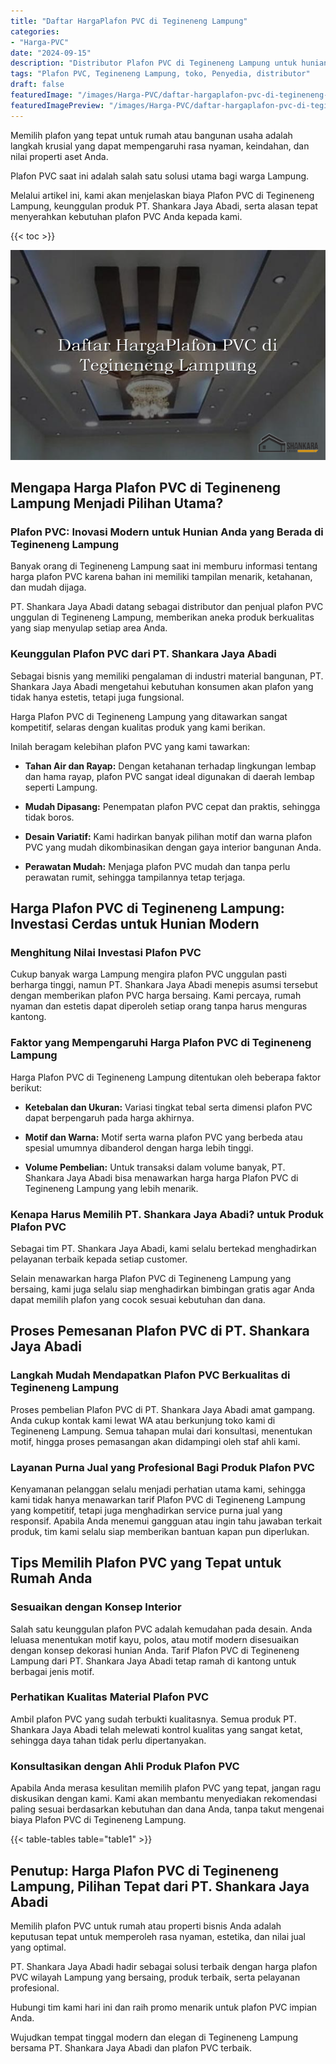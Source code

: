 ```yaml
---
title: "Daftar HargaPlafon PVC di Tegineneng Lampung"
categories:
- "Harga-PVC"
date: "2024-09-15"
description: "Distributor Plafon PVC di Tegineneng Lampung untuk hunian, kantor, dan gerai. Panel terbaik, beragam motif, variasi warna menarik, beserta layanan instalasi dikerjakan oleh tim berpengalaman serta jaminan resmi!|Servis penyediaan Plafon PVC di Tegineneng Lampung untuk kebutuhan hunian, perkantoran, maupun ritel, dengan panel unggulan dan pemasangan oleh tenaga ahli berpengalaman dan garansi resmi.|Pilihan Plafon PVC di Tegineneng Lampung yang terbukti bagi hunian, office, serta toko, bersama produk berkualitas dan penempatan oleh teknisi berpengalaman dan garansi resmi.|Penyediaan Plafon PVC di Tegineneng Lampung bagi rumah, office, serta ritel, dengan material unggulan dan penempatan oleh tim berpengalaman, dilengkapi beserta kepastian resmi.}"
tags: "Plafon PVC, Tegineneng Lampung, toko, Penyedia, distributor"
draft: false
featuredImage: "/images/Harga-PVC/daftar-hargaplafon-pvc-di-tegineneng-lampung.png"
featuredImagePreview: "/images/Harga-PVC/daftar-hargaplafon-pvc-di-tegineneng-lampung.png"
---
```


Memilih plafon yang tepat untuk rumah atau bangunan usaha adalah langkah krusial yang dapat mempengaruhi rasa nyaman, keindahan, dan nilai properti aset Anda.

Plafon PVC saat ini adalah salah satu solusi utama bagi warga Lampung.

Melalui artikel ini, kami akan menjelaskan biaya Plafon PVC di Tegineneng Lampung, keunggulan produk PT. Shankara Jaya Abadi, serta alasan tepat menyerahkan kebutuhan plafon PVC Anda kepada kami.

{{< toc >}}

![Daftar HargaPlafon PVC di Tegineneng Lampung](/images/Harga-PVC/Daftar-HargaPlafon-PVC-di-Tegineneng-Lampung.png)

## Mengapa Harga Plafon PVC di Tegineneng Lampung Menjadi Pilihan Utama?

### Plafon PVC: Inovasi Modern untuk Hunian Anda yang Berada di Tegineneng Lampung

Banyak orang di Tegineneng Lampung saat ini memburu informasi tentang harga plafon PVC karena bahan ini memiliki tampilan menarik, ketahanan, dan mudah dijaga.

PT. Shankara Jaya Abadi datang sebagai distributor dan penjual plafon PVC unggulan di Tegineneng Lampung, memberikan aneka produk berkualitas yang siap menyulap setiap area Anda.

### Keunggulan Plafon PVC dari PT. Shankara Jaya Abadi

Sebagai bisnis yang memiliki pengalaman di industri material bangunan, PT. Shankara Jaya Abadi mengetahui kebutuhan konsumen akan plafon yang tidak hanya estetis, tetapi juga fungsional.

Harga Plafon PVC di Tegineneng Lampung yang ditawarkan sangat kompetitif, selaras dengan kualitas produk yang kami berikan.

Inilah beragam kelebihan plafon PVC yang kami tawarkan:

- **Tahan Air dan Rayap:** Dengan ketahanan terhadap lingkungan lembap dan hama rayap, plafon PVC sangat ideal digunakan di daerah lembap seperti Lampung.

- **Mudah Dipasang:** Penempatan plafon PVC cepat dan praktis, sehingga tidak boros.

- **Desain Variatif:** Kami hadirkan banyak pilihan motif dan warna plafon PVC yang mudah dikombinasikan dengan gaya interior bangunan Anda.

- **Perawatan Mudah:** Menjaga plafon PVC mudah dan tanpa perlu perawatan rumit, sehingga tampilannya tetap terjaga.

## Harga Plafon PVC di Tegineneng Lampung: Investasi Cerdas untuk Hunian Modern

### Menghitung Nilai Investasi Plafon PVC

Cukup banyak warga Lampung mengira plafon PVC unggulan pasti berharga tinggi, namun PT. Shankara Jaya Abadi menepis asumsi tersebut dengan memberikan plafon PVC harga bersaing. Kami percaya, rumah nyaman dan estetis dapat diperoleh setiap orang tanpa harus menguras kantong.

### Faktor yang Mempengaruhi Harga Plafon PVC di Tegineneng Lampung

Harga Plafon PVC di Tegineneng Lampung ditentukan oleh beberapa faktor berikut:

- **Ketebalan dan Ukuran:** Variasi tingkat tebal serta dimensi plafon PVC dapat berpengaruh pada harga akhirnya.

- **Motif dan Warna:** Motif serta warna plafon PVC yang berbeda atau spesial umumnya dibanderol dengan harga lebih tinggi.

- **Volume Pembelian:** Untuk transaksi dalam volume banyak, PT. Shankara Jaya Abadi bisa menawarkan harga harga Plafon PVC di Tegineneng Lampung yang lebih menarik.

### Kenapa Harus Memilih PT. Shankara Jaya Abadi? untuk Produk Plafon PVC

Sebagai tim PT. Shankara Jaya Abadi, kami selalu bertekad menghadirkan pelayanan terbaik kepada setiap customer.

Selain menawarkan harga Plafon PVC di Tegineneng Lampung yang bersaing, kami juga selalu siap menghadirkan bimbingan gratis agar Anda dapat memilih plafon yang cocok sesuai kebutuhan dan dana.

## Proses Pemesanan Plafon PVC di PT. Shankara Jaya Abadi

### Langkah Mudah Mendapatkan Plafon PVC Berkualitas di Tegineneng Lampung

Proses pembelian Plafon PVC di PT. Shankara Jaya Abadi amat gampang. Anda cukup kontak kami lewat WA atau berkunjung toko kami di Tegineneng Lampung. Semua tahapan mulai dari konsultasi, menentukan motif, hingga proses pemasangan akan didampingi oleh staf ahli kami.

### Layanan Purna Jual yang Profesional Bagi Produk Plafon PVC

Kenyamanan pelanggan selalu menjadi perhatian utama kami, sehingga kami tidak hanya menawarkan tarif Plafon PVC di Tegineneng Lampung yang kompetitif, tetapi juga menghadirkan service purna jual yang responsif. Apabila Anda menemui gangguan atau ingin tahu jawaban terkait produk, tim kami selalu siap memberikan bantuan kapan pun diperlukan.

## Tips Memilih Plafon PVC yang Tepat untuk Rumah Anda

### Sesuaikan dengan Konsep Interior

Salah satu keunggulan plafon PVC adalah kemudahan pada desain. Anda leluasa menentukan motif kayu, polos, atau motif modern disesuaikan dengan konsep dekorasi hunian Anda. Tarif Plafon PVC di Tegineneng Lampung dari PT. Shankara Jaya Abadi tetap ramah di kantong untuk berbagai jenis motif.

### Perhatikan Kualitas Material Plafon PVC

Ambil plafon PVC yang sudah terbukti kualitasnya. Semua produk PT. Shankara Jaya Abadi telah melewati kontrol kualitas yang sangat ketat, sehingga daya tahan tidak perlu dipertanyakan.

### Konsultasikan dengan Ahli Produk Plafon PVC

Apabila Anda merasa kesulitan memilih plafon PVC yang tepat, jangan ragu diskusikan dengan kami. Kami akan membantu menyediakan rekomendasi paling sesuai berdasarkan kebutuhan dan dana Anda, tanpa takut mengenai biaya Plafon PVC di Tegineneng Lampung.

{{< table-tables table="table1" >}}

## Penutup: Harga Plafon PVC di Tegineneng Lampung, Pilihan Tepat dari PT. Shankara Jaya Abadi

Memilih plafon PVC untuk rumah atau properti bisnis Anda adalah keputusan tepat untuk memperoleh rasa nyaman, estetika, dan nilai jual yang optimal.

PT. Shankara Jaya Abadi hadir sebagai solusi terbaik dengan harga plafon PVC wilayah Lampung yang bersaing, produk terbaik, serta pelayanan profesional.

Hubungi tim kami hari ini dan raih promo menarik untuk plafon PVC impian Anda.

Wujudkan tempat tinggal modern dan elegan di Tegineneng Lampung bersama PT. Shankara Jaya Abadi dan plafon PVC terbaik.
